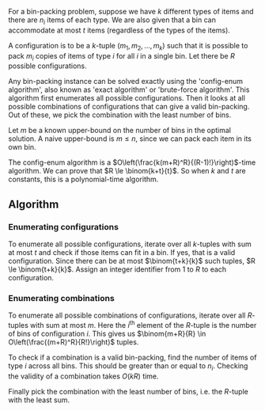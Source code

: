 For a bin-packing problem, suppose we have $k$ different types of items
and there are $n_i$ items of each type.
We are also given that a bin can accommodate at most $t$ items (regardless of the types of the items).

A configuration is to be a $k$-tuple $(m_1, m_2, \ldots, m_k)$
such that it is possible to pack $m_i$ copies of items of type $i$ for all $i$ in a single bin.
Let there be $R$ possible configurations.

Any bin-packing instance can be solved exactly using the 'config-enum algorithm',
also known as 'exact algorithm' or 'brute-force algorithm'.
This algorithm first enumerates all possible configurations.
Then it looks at all possible combinations of configurations that can give a valid bin-packing.
Out of these, we pick the combination with the least number of bins.

Let $m$ be a known upper-bound on the number of bins in the optimal solution.
A naive upper-bound is $m \le n$, since we can pack each item in its own bin.

The config-enum algorithm is a $O\left(\frac{k(m+R)^R}{(R-1)!}\right)$-time algorithm.
We can prove that $R \le \binom{k+t}{t}$.
So when $k$ and $t$ are constants, this is a polynomial-time algorithm.

## Algorithm

### Enumerating configurations

To enumerate all possible configurations, iterate over all $k$-tuples with sum at most $t$
and check if those items can fit in a bin. If yes, that is a valid configuration.
Since there can be at most $\binom{t+k}{k}$ such tuples, $R \le \binom{t+k}{k}$.
Assign an integer identifier from 1 to $R$ to each configuration.

### Enumerating combinations

To enumerate all possible combinations of configurations,
iterate over all $R$-tuples with sum at most $m$.
Here the $i^{\textrm{th}}$ element of the $R$-tuple is the number of bins of configuration $i$.
This gives us $\binom{m+R}{R} \in O\left(\frac{(m+R)^R}{R!}\right)$ tuples.

To check if a combination is a valid bin-packing,
find the number of items of type $i$ across all bins.
This should be greater than or equal to $n_i$.
Checking the validity of a combination takes $O(kR)$ time.

Finally pick the combination with the least number of bins, i.e. the $R$-tuple with the least sum.
